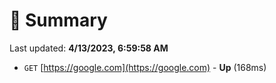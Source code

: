 # 📖 Summary
Last updated: **4/13/2023, 6:59:58 AM**

- `GET` [https://google.com](https://google.com) - **Up** (168ms)
